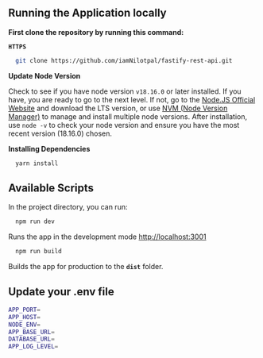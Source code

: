 ## Running the Application locally

**First clone the repository by running this command:**

**`HTTPS`**

```bash
  git clone https://github.com/iamNilotpal/fastify-rest-api.git
```

**Update Node Version**

Check to see if you have node version `v18.16.0` or later installed. If you
have, you are ready to go to the next level. If not, go to the
[Node.JS Official Website](https://nodejs.org/en) and download the LTS version,
or use [NVM (Node Version Manager)](https://github.com/nvm-sh/nvm) to manage and
install multiple node versions. After installation, use `node -v` to check your
node version and ensure you have the most recent version (18.16.0) chosen.

**Installing Dependencies**

```bash
  yarn install
```

## Available Scripts

In the project directory, you can run:

```bash
  npm run dev
```

Runs the app in the development mode
[http://localhost:3001](http://localhost:3001)

```bash
  npm run build
```

Builds the app for production to the **`dist`** folder.

## Update your .env file

```bash
APP_PORT=
APP_HOST=
NODE_ENV=
APP_BASE_URL=
DATABASE_URL=
APP_LOG_LEVEL=
```
